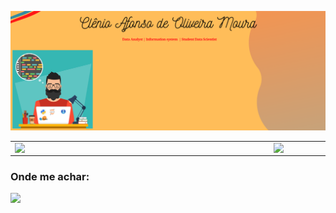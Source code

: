 
![Markdown](imagens/Capa_github.png)

<center>
<table>
    <tr>
        <td><img width="400px" align="left" src="https://github-readme-stats.vercel.app/api/top-langs/?username=clenio77&hide=html&layout=compact&theme=buefy" /></td>
        <td><img width="495px" align="left" src="https://github-readme-stats.vercel.app/api?username=clenio77&theme=buefy"/></td>
    </tr>   
</table>
</center>  

### Onde me achar:
<img src=/>
